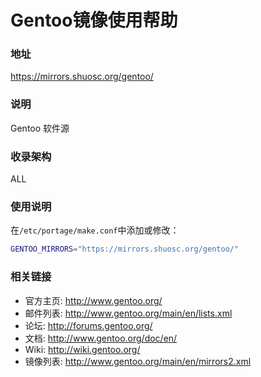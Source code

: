 # Gentoo镜像使用帮助

### 地址 

https://mirrors.shuosc.org/gentoo/

### 说明 

Gentoo 软件源

### 收录架构 

ALL

### 使用说明

在`/etc/portage/make.conf`中添加或修改：

```bash
GENTOO_MIRRORS="https://mirrors.shuosc.org/gentoo/"
```

### 相关链接

- 官方主页: http://www.gentoo.org/ 
- 邮件列表: http://www.gentoo.org/main/en/lists.xml 
- 论坛: http://forums.gentoo.org/ 
- 文档: http://www.gentoo.org/doc/en/ 
- Wiki: http://wiki.gentoo.org/ 
- 镜像列表: http://www.gentoo.org/main/en/mirrors2.xml 
